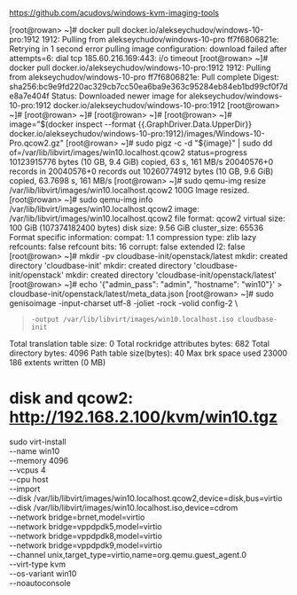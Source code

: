 
https://github.com/acudovs/windows-kvm-imaging-tools

[root@rowan> ~]# docker pull docker.io/alekseychudov/windows-10-pro:1912
1912: Pulling from alekseychudov/windows-10-pro
ff7f6806821e: Retrying in 1 second 
error pulling image configuration: download failed after attempts=6: dial tcp 185.60.216.169:443: i/o timeout
[root@rowan> ~]# docker pull docker.io/alekseychudov/windows-10-pro:1912
1912: Pulling from alekseychudov/windows-10-pro
ff7f6806821e: Pull complete 
Digest: sha256:bc9e9fd220ac329cb7cc50ea6ba9e363c95284eb84eb1bd99cf0f7de8a7e404f
Status: Downloaded newer image for alekseychudov/windows-10-pro:1912
docker.io/alekseychudov/windows-10-pro:1912
[root@rowan> ~]# 
[root@rowan> ~]# 
[root@rowan> ~]# 
[root@rowan> ~]# image="$(docker inspect --format {{.GraphDriver.Data.UpperDir}} docker.io/alekseychudov/windows-10-pro:1912)/images/Windows-10-Pro.qcow2.gz"
[root@rowan> ~]# sudo pigz -c -d "${image}" | sudo dd of=/var/lib/libvirt/images/win10.localhost.qcow2 status=progress
10123915776 bytes (10 GB, 9.4 GiB) copied, 63 s, 161 MB/s
20040576+0 records in
20040576+0 records out
10260774912 bytes (10 GB, 9.6 GiB) copied, 63.7698 s, 161 MB/s
[root@rowan> ~]# sudo qemu-img resize /var/lib/libvirt/images/win10.localhost.qcow2 100G
Image resized.
[root@rowan> ~]# sudo qemu-img info /var/lib/libvirt/images/win10.localhost.qcow2
image: /var/lib/libvirt/images/win10.localhost.qcow2
file format: qcow2
virtual size: 100 GiB (107374182400 bytes)
disk size: 9.56 GiB
cluster_size: 65536
Format specific information:
    compat: 1.1
    compression type: zlib
    lazy refcounts: false
    refcount bits: 16
    corrupt: false
    extended l2: false
[root@rowan> ~]# mkdir -pv cloudbase-init/openstack/latest
mkdir: created directory 'cloudbase-init'
mkdir: created directory 'cloudbase-init/openstack'
mkdir: created directory 'cloudbase-init/openstack/latest'
[root@rowan> ~]# echo '{"admin_pass": "admin", "hostname": "win10"}' > cloudbase-init/openstack/latest/meta_data.json
[root@rowan> ~]# sudo genisoimage -input-charset utf-8 -joliet -rock -volid config-2 \
>     -output /var/lib/libvirt/images/win10.localhost.iso cloudbase-init
Total translation table size: 0
Total rockridge attributes bytes: 682
Total directory bytes: 4096
Path table size(bytes): 40
Max brk space used 23000
186 extents written (0 MB)

# disk and qcow2: http://192.168.2.100/kvm/win10.tgz

sudo virt-install \
    --name win10 \
    --memory 4096 \
    --vcpus 4 \
    --cpu host \
    --import \
    --disk /var/lib/libvirt/images/win10.localhost.qcow2,device=disk,bus=virtio \
    --disk /var/lib/libvirt/images/win10.localhost.iso,device=cdrom \
    --network bridge=brnet,model=virtio \
    --network bridge=vppdpdk5,model=virtio \
    --network bridge=vppdpdk8,model=virtio \
    --network bridge=vppdpdk9,model=virtio \
    --channel unix,target_type=virtio,name=org.qemu.guest_agent.0 \
    --virt-type kvm \
    --os-variant win10 \
    --noautoconsole


